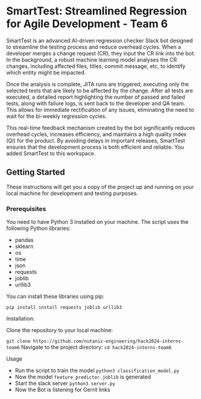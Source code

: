 # SmartTest: Streamlined Regression for Agile Development - Team 6

SmartTest is an advanced AI-driven regression checker Slack bot designed to streamline the testing process and reduce overhead cycles. When a developer merges a change request (CR), they input the CR link into the bot. In the background, a robust machine learning model analyses the CR changes, including affected files, titles, commit message, etc, to identify which entity might be impacted.

Once the analysis is complete, JITA runs are triggered, executing only the selected tests that are likely to be affected by the change. After all tests are executed, a detailed report highlighting the number of passed and failed tests, along with failure logs, is sent back to the developer and QA team. This allows for immediate rectification of any issues, eliminating the need to wait for the bi-weekly regression cycles.

This real-time feedback mechanism created by the bot significantly reduces overhead cycles, increases efficiency, and maintains a high quality index (QI) for the product. By avoiding delays in important releases, SmartTest ensures that the development process is both efficient and reliable.
You added SmartTest to this workspace.

## Getting Started

These instructions will get you a copy of the project up and running on your local machine for development and testing purposes.

### Prerequisites

You need to have Python 3 installed on your machine. The script uses the following Python libraries:

- pandas
- sklearn
- os
- time
- json
- requests
- joblib
- urllib3

You can install these libraries using pip:

```pip install install requests joblib urllib3```

Installation:

Clone the repository to your local machine:

```git clone https://github.com/nutanix-engineering/hack2024-interns-team6```
Navigate to the project directory:
```cd hack2024-interns-team6```

Usage
- Run the script to train the model ```python3 classification_model.py```
- Now the model ```feature_predictor.joblib``` is generated 
- Start the slack server ```python3 server.py```
- Now the Bot is listening for Gerrit links
